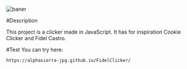 ![baner](https://user-images.githubusercontent.com/67347242/157119537-10fb90e7-2102-447c-a481-1b4d60278849.png)

#Description 

This project is a clicker made in JavaScript. It has for inspiration Cookie Clicker and Fidel Castro.

#Test
You can try here:
```
https://alphasierra-jpg.github.io/FidelClicker/

